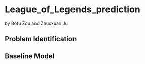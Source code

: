 <h1>League_of_Legends_prediction</h1>

by Bofu Zou and Zhuoxuan Ju

## Problem Identification


## Baseline Model